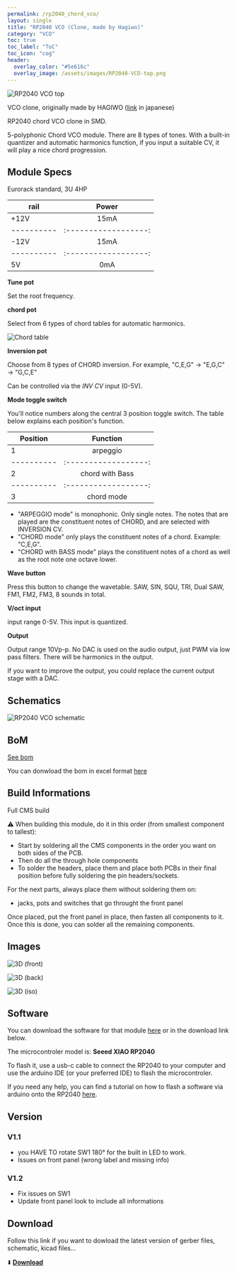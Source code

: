 ```yaml
---
permalink: /rp2040_chord_vco/
layout: single
title: "RP2040 VCO (Clone, made by Hagiwo)"
category: "VCO"
toc: true
toc_label: "ToC"
toc_icon: "cog"
header:
  overlay_color: "#5e616c"
  overlay_image: /assets/images/RP2040-VCO-top.png
---
```


![RP2040 VCO top](/assets/images/RP2040-VCO-top.png)

VCO clone, originally made by HAGIWO ([link](https://note.com/solder_state/n/n64b91a171218) in japanese)

RP2040 chord VCO clone in SMD.

5-polyphonic Chord VCO module.
There are 8 types of tones.
With a built-in quantizer and automatic harmonics function, if you input a suitable CV, it will play a nice chord progression.

## Module Specs

Eurorack standard, 3U 4HP

|   rail   |      Power         |
|----------|:------------------:|
|   +12V   |        15mA        |
|----------|:------------------:|
|   -12V   |        15mA        |
|----------|:------------------:|
|    5V    |         0mA        |

**Tune pot**

Set the root frequency.

**chord pot**

Select from 6 types of chord tables for automatic harmonics.

![Chord table](/assets/images/chord_table.png)

**Inversion pot**

Choose from 8 types of CHORD inversion.
For example, "C,E,G" → "E,G,C" → "G,C,E"

Can be controlled via the *INV CV* input (0-5V).

**Mode toggle switch**

You'll notice numbers along the central 3 position toggle switch. The table below explains each position's function. 

| Position |      Function      |
|----------|:------------------:|
|     1    |      arpeggio      |
|----------|:------------------:|
|     2    |  chord with Bass   |
|----------|:------------------:|
|     3    |     chord mode     |

- "ARPEGGIO mode" is monophonic. Only single notes. The notes that are played are the constituent notes of CHORD, and are selected with INVERSION CV.
- "CHORD mode" only plays the constituent notes of a chord. Example: "C,E,G". 
- "CHORD with BASS mode" plays the constituent notes of a chord as well as the root note one octave lower.

**Wave button**

Press this button to change the wavetable.
SAW, SIN, SQU, TRI, Dual SAW, FM1, FM2, FM3, 8 sounds in total.

**V/oct input**

input range 0-5V.
This input is quantized.

**Output**

Output range 10Vp-p.
No DAC is used on the audio output, just PWM via low pass filters. There will be harmonics in the output.

If you want to improve the output, you could replace the current output stage with a DAC. 

## Schematics

![RP2040 VCO schematic](/assets/images/RP2040-VCO--Schematic.svg)

## BoM

[See bom](/assets/bom/RP2040-VCO_V1.2--iBoM.html)

You can donwload the bom in excel format [here](https://github.com/BleepSound/rp2040-chord-vco/releases/download/V1.3/RP2040-VCO_V1.2--BoM.xlsx)

## Build Informations

Full CMS build

:warning: When building this module, do it in this order (from smallest component to tallest):

- Start by soldering all the CMS components in the order you want on both sides of the PCB.
- Then do all the through hole components
- To solder the headers, place them and place both PCBs in their final position before fully soldering the pin headers/sockets.

For the next parts, always place them without soldering them on: 
- jacks, pots and switches that go throught the front panel

Once placed, put the front panel in place, then fasten all components to it. Once this is done, you can solder all the remaining components.

## Images

![3D (front)](/assets/images/RP2040-VCO-3D_top.png)

![3D (back)](/assets/images/RP2040-VCO-3D_bottom.png)

![3D (iso)](/assets/images/RP2040-VCO-3D_top30deg.png)

## Software

You can download the software for that module [here](https://github.com/BleepSound/rp2040-chord-vco/releases/download/V1.3/Rp2040.ino) or in the download link below.

The microcontroler model is: **Seeed XIAO RP2040**

To flash it, use a usb-c cable to connect the RP2040 to your computer and use the arduino IDE (or your preferred IDE) to flash the microcontroler.

If you need any help, you can find a tutorial on how to flash a software via arduino onto the RP2040 [here](https://wiki.seeedstudio.com/XIAO-RP2040-with-Arduino/).

## Version

### V1.1
- you HAVE TO rotate SW1 180° for the built in LED to work.
- Issues on front panel (wrong label and missing info)

### V1.2
 - Fix issues on SW1
 - Update front panel look to include all informations

## Download

Follow this link if you want to dowload the latest version of gerber files, schematic, kicad files...

:arrow_down: [**Download**](https://github.com/BleepSound/rp2040-chord-vco/releases)